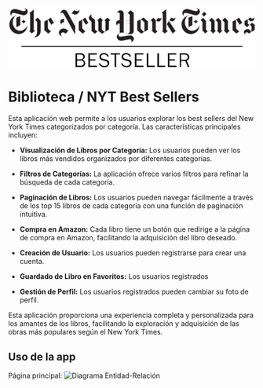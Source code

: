 ![Diagrama Entidad-Relación](/assets/readme/nyytbestsellerswbg.png)
# Biblioteca / NYT Best Sellers

Esta aplicación web permite a los usuarios explorar los best sellers del New York Times categorizados por categoría. Las características principales incluyen:

* **Visualización de Libros por Categoría:** Los usuarios pueden ver los libros más vendidos organizados por diferentes categorías.

* **Filtros de Categorías:** La aplicación ofrece varios filtros para refinar la búsqueda de cada categoría.

* **Paginación de Libros:** Los usuarios pueden navegar fácilmente a través de los top 15 libros de cada categoría con una función de paginación intuitiva.

* **Compra en Amazon:** Cada libro tiene un botón que redirige a la página de compra en Amazon, facilitando la adquisición del libro deseado.

* **Creación de Usuario:** Los usuarios pueden registrarse para crear una cuenta.

* **Guardado de Libro en Favoritos:** Los usuarios registrados

* **Gestión de Perfil:** Los usuarios registrados pueden cambiar su foto de perfil.

Esta aplicación proporciona una experiencia completa y personalizada para los amantes de los libros, facilitando la exploración y adquisición de las obras más populares según el New York Times.

## Uso de la app

Página principal:
![Diagrama Entidad-Relación](/assets/readme/home.png)

